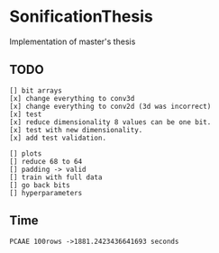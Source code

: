 # SonificationThesis
Implementation of master's thesis

## TODO

    [] bit arrays
    [x] change everything to conv3d
    [x] change everything to conv2d (3d was incorrect)
    [x] test
    [x] reduce dimensionality 8 values can be one bit.
    [x] test with new dimensionality.
    [x] add test validation.

    [] plots
    [] reduce 68 to 64
    [] padding -> valid
    [] train with full data
    [] go back bits
    [] hyperparameters

## Time

    PCAAE 100rows ->1881.2423436641693 seconds
